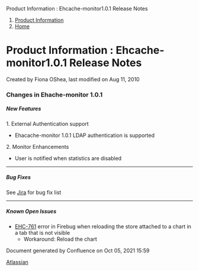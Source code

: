Product Information : Ehcache-monitor1.0.1 Release Notes  

1.  [Product Information](index)
2.  [Home](Home)

Product Information : Ehcache-monitor1.0.1 Release Notes
========================================================

Created by Fiona OShea, last modified on Aug 11, 2010

### Changes in Ehache-monitor 1.0.1

##### New Features

1\. External Authentication support

*   Ehacache-monitor 1.0.1 LDAP authentication is supported

2\. Monitor Enhancements

*   User is notified when statistics are disabled

* * *

##### Bug Fixes

See [Jira](https://jira.terracotta.org/jira/browse/EHC/fixforversion/10876) for bug fix list

* * *

##### Known Open Issues

*   [EHC-761](https://jira.terracotta.org/jira/browse/EHC-761) error in Firebug when reloading the store attached to a chart in a tab that is not visible
    *   Workaround: Reload the chart

Document generated by Confluence on Oct 05, 2021 15:59

[Atlassian](http://www.atlassian.com/)